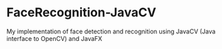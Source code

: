 # FaceRecognition-JavaCV
My implementation of face detection and recognition using JavaCV (Java interface to OpenCV) and JavaFX
